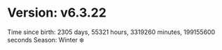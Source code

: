 # Version: v6.3.22
Time since birth: 2305 days, 55321 hours, 3319260 minutes, 199155600 seconds
Season: Winter ❄️
